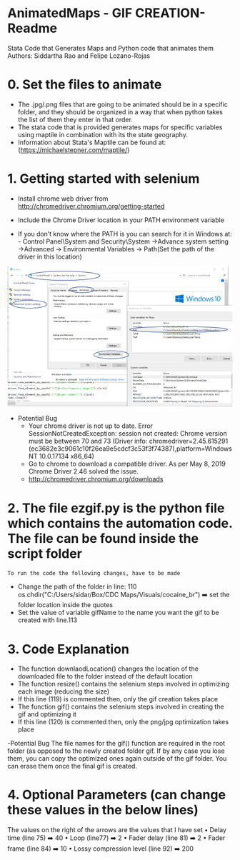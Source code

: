 # AnimatedMaps - GIF CREATION- Readme
Stata Code that Generates Maps and Python code that animates them
Authors: Siddartha Rao and Felipe Lozano-Rojas

# 0.  Set the files to animate
-  The .jpg/.png files that are going to be animated should be in a specific folder, and they should be organized in a way that when python takes the list of them they enter in that order.
-  The stata code that is provided generates maps for specific variables using maptile in combination with its the state geography.
-  Information about Stata's Maptile can be found at: (https://michaelstepner.com/maptile/) 

# 1.	Getting started with selenium
-  Install chrome web driver from http://chromedriver.chromium.org/getting-started
-	Include the Chrome Driver location in your PATH environment variable

   - If you don’t know where the PATH is you can search for it in Windows at:
    - Control Panel\System and Security\System ->Advance system setting ->Advanced -> Environmental Variables -> Path(Set the path of the driver in this location) 

       
![alt text](Images/Path.png)


- Potential Bug
   -	Your chrome driver is not up to date. Error
SessionNotCreatedException: session not created: Chrome version must be between 70 and 73
(Driver info: chromedriver=2.45.615291 (ec3682e3c9061c10f26ea9e5cdcf3c53f3f74387),platform=Windows NT 10.0.17134 x86_64)
   - Go to chrome to download a compatible driver. As per May 8, 2019 Chrome Driver 2.46 solved the issue. 
   - http://chromedriver.chromium.org/downloads


# 2.	The file ezgif.py is the python file which contains the automation code. The file can be found inside the script folder
  	To run the code the following changes, have to be made
   -	Change the path of the folder in line: 110
      os.chdir("C:/Users/sidar/Box/CDC Maps/Visuals/cocaine_br")  :arrow_right: set the folder location inside the quotes 
   -	Set the value of variable gifName to the name you want the gif to be created with line.113

# 3.	Code Explanation
   -	The function downlaodLocation() changes the location of the downloaded file to the folder instead of the default location
   -  The function resize() contains the selenium steps involved in optimizing each image (reducing the size)
   -	If this line (119) is commented then, only the gif creation takes place
   -	The function gif() contains the selenium steps involved in creating the gif and  optimizing it
   -  If this line (120) is commented then, only the png/jpg optimization takes place

-Potential Bug
The file names for the gif() function are required in the root folder (as opposed to the newly created folder gif. If by any case you lose them, you can copy the optimized ones again outside of the gif folder. You can erase them once the final gif is created.

# 4.	Optional Parameters (can change these values in the below lines)
The values on the right of the arrows are the values that I have set
•	Delay time (line 75) :arrow_right: 40
•	Loop (line77) :arrow_right: 2
•	Fader delay (line 81) :arrow_right: 2 
•	Fader frame (line 84) :arrow_right: 10
•	Lossy compression level (line 92) :arrow_right: 200

